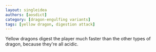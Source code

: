 ```yaml
---
layout: singleidea
authors: [aosdict]
category: [dragon-engulfing variants]
tags: [yellow dragon, digestion attack]
---
```

Yellow dragons digest the player much faster than the other types of dragon, because they're all acidic.
